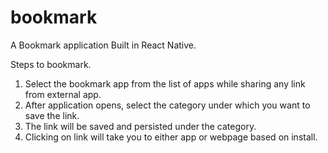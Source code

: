 # bookmark
A Bookmark application Built in React Native. 


Steps to bookmark.

1. Select the bookmark app from the list of apps while sharing any link from external app.
2. After application opens, select the category under which you want to save the link.
3. The link will be saved and persisted under the category.
4. Clicking on link will take you to either app or webpage based on install.

